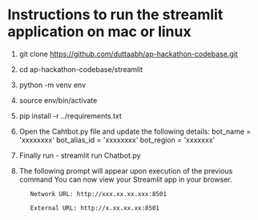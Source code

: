 # Instructions to run the streamlit application on mac or linux
1. git clone https://github.com/duttaabh/ap-hackathon-codebase.git
2. cd ap-hackathon-codebase/streamlit
3. python -m venv env
4. source env/bin/activate
5. pip install -r ../requirements.txt
6. Open the Cahtbot.py file and update the following details:
      bot_name = 'xxxxxxxx'
      bot_alias_id = 'xxxxxxxx'
      bot_region = 'xxxxxxx'
7. Finally run - streamlit run Chatbot.py
8. The following prompt will appear upon execution of the previous command
      You can now view your Streamlit app in your browser.

          Network URL: http://xxx.xx.xx.xxx:8501

          External URL: http://x.xx.xx.xx:8501
